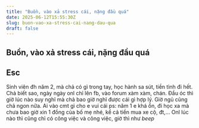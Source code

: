 ```yaml
---
title: "Buồn, vào xả stress cái, nặng đầu quá"
date: 2025-06-12T15:55:30Z
slug: buon-vao-xa-stress-cai-nang-dau-qua
draft: false
---
```


## Buồn, vào xả stress cái, nặng đầu quá

## Esc

Sinh viên đh năm 2, mà chả có gì trong tay, học hành sa sút, tiền tình đi hết.
Chả biết sao, ngày ngày onl chỉ lên fb, vào forum xàm xàm, chán.
Đầu óc thì giờ lúc nào suy nghĩ mà chả bao giờ nghĩ được cái gì hợp lý.
Giờ ngủ cũng chả ngon nữa.
Ai vào cmt gì cho e vui cái 
ps: năm 1 e khá ổn, đi học xa mà chưa bao giờ xin 1 đồng của bố mẹ nhé, kể cả tiền mua xe cộ, đt,...
Onl lúc nào thì cũng chỉ có công việc và công việc, giờ thì như *beep*